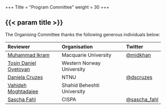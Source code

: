 +++
Title = "Program Committee"
weight = 30
+++

## {{< param title >}}

The Organising Committee thanks the following generous individuals below:

| **Reviewer**		            | **Organisation** 	         | **Twitter**	 	  |
|:--				            |:--					     |:--		 	     |
| [Muhammad Ikram](https://imikr4m.github.io)         | Macquarie University 	  | [@midkhan](https://twitter.com/midkhan)  |
| [Tosin Daniel Oyetoyan](https://www.hvl.no/en/employee/?user=Tosin.Daniel.Oyetoyan)  | Western Norway University  |                    |
| [Daniela Cruzes](https://www.ntnu.edu/employees/daniela.s.cruzes)         | NTNU                       | [@dscruzes](https://mobile.twitter.com/dscruzes) |
| [Vahideh Moghtadaiee](https://scholar.google.com.au/citations?user=rMSKMg4AAAAJ&hl=en)    | Shahid Beheshti University |                    |
| [Sascha Fahl](http://saschafahl.de)               | CISPA                      | [@sascha_fahl](https://twitter.com/sascha_fahl)    |

